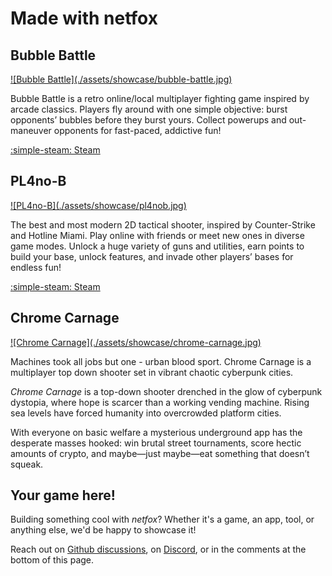 # Made with netfox

## Bubble Battle

<a href="https://store.steampowered.com/app/3180520/Bubble_Battle/" markdown>
![Bubble Battle](./assets/showcase/bubble-battle.jpg)
</a>

Bubble Battle is a retro online/local multiplayer fighting game inspired by
arcade classics. Players fly around with one simple objective: burst opponents’
bubbles before they burst yours. Collect powerups and out-maneuver opponents
for fast-paced, addictive fun!

[:simple-steam: Steam](https://store.steampowered.com/app/3180520/Bubble_Battle/)

## PL4no-B

<a href="https://store.steampowered.com/app/3423700/PL4noB/" markdown>
![PL4no-B](./assets/showcase/pl4nob.jpg)
</a>

The best and most modern 2D tactical shooter, inspired by Counter-Strike and
Hotline Miami. Play online with friends or meet new ones in diverse game modes.
Unlock a huge variety of guns and utilities, earn points to build your base,
unlock features, and invade other players’ bases for endless fun! 

[:simple-steam: Steam](https://store.steampowered.com/app/3423700/PL4noB/)

## Chrome Carnage

<a href="https://store.steampowered.com/app/3204000/Chrome_Carnage/">
![Chrome Carnage](./assets/showcase/chrome-carnage.jpg)
</a>

Machines took all jobs but one - urban blood sport. Chrome Carnage is a
multiplayer top down shooter set in vibrant chaotic cyberpunk cities. 

*Chrome Carnage* is a top-down shooter drenched in the glow of cyberpunk
dystopia, where hope is scarcer than a working vending machine. Rising sea
levels have forced humanity into overcrowded platform cities.

With everyone on basic welfare a mysterious underground app has the desperate
masses hooked: win brutal street tournaments, score hectic amounts of crypto,
and maybe—just maybe—eat something that doesn’t squeak.

## Your game here!

Building something cool with *netfox*? Whether it's a game, an app, tool, or
anything else, we'd be happy to showcase it!

Reach out on [Github discussions], on [Discord], or in the comments at the
bottom of this page.


[Github discussions]: https://github.com/foxssake/netfox/discussions/207
[Discord]: https://discord.gg/xWGh4GskG5

